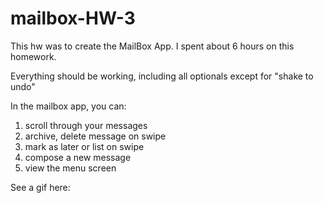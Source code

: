 # mailbox-HW-3

This hw was to create the MailBox App. I spent about 6 hours on this homework.

Everything should be working, including all optionals except for "shake to undo"

In the mailbox app, you can:
1. scroll through your messages
2. archive, delete message on swipe
3. mark as later or list on swipe
4. compose a new message
5. view the menu screen

See a gif here:
